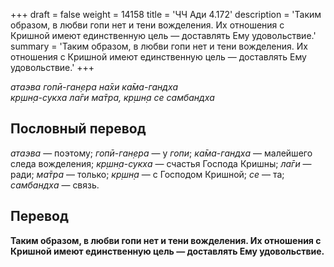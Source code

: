 +++
draft = false
weight = 14158
title = 'ЧЧ Ади 4.172'
description = 'Таким образом, в любви гопи нет и тени вожделения. Их отношения с Кришной имеют единственную цель — доставлять Ему удовольствие.'
summary = 'Таким образом, в любви гопи нет и тени вожделения. Их отношения с Кришной имеют единственную цель — доставлять Ему удовольствие.'
+++

_атаэва гопӣ-ган̣ера на̄хи ка̄ма-гандха  
кр̣шн̣а-сукха ла̄ги ма̄тра, кр̣шн̣а се самбандха_

## Пословный перевод

_атаэва_ — поэтому; _гопӣ_\-_ган̣ера_ — у _гопи_; _ка̄ма_\-_гандха_ — малейшего следа вожделения; _кр̣шн̣а_\-_сукха_ — счастья Господа Кришны; _ла̄ги_ — ради; _ма̄тра_ — только; _кр̣шн̣а_ — с Господом Кришной; _се_ — та; _самбандха_ — связь.

## Перевод

**Таким образом, в любви гопи нет и тени вожделения. Их отношения с Кришной имеют единственную цель — доставлять Ему удовольствие.**
